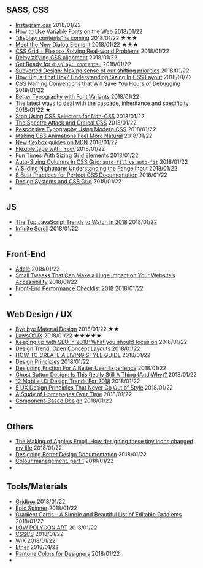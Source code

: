 ## SASS, CSS
 - [Instagram.css](https://picturepan2.github.io/instagram.css/) 2018/01/22
 - [How to Use Variable Fonts on the Web](https://webdesign.tutsplus.com/articles/how-to-use-variable-fonts-on-the-web--cms-30212) 2018/01/22
 - ["display: contents" is coming](https://blogs.igalia.com/mrego/2018/01/11/display-contents-is-coming/) 2018/01/22 ★★★
 - [Meet the New Dialog Element](https://keithjgrant.com/posts/2018/meet-the-new-dialog-element/) 2018/01/22 ★★★
 - [CSS Grid + Flexbox Solving Real-world Problems](https://medium.com/@petermouland/css-grid-flexbox-solving-real-world-problems-1cce3ecb2b51) 2018/01/22
 - [Demystifying CSS alignment](https://medium.com/@patrickbrosset/demystifying-css-alignment-2d3ea7a02a36) 2018/01/22
 - [Get Ready for `display: contents;`](https://css-tricks.com/get-ready-for-display-contents/) 2018/01/22
 - [Subverted Design: Making sense of our shifting priorities](http://joelcalifa.com/blog/subverted-design/) 2018/01/22
 - [How Big Is That Box? Understanding Sizing In CSS Layout](https://www.smashingmagazine.com/2018/01/understanding-sizing-css-layout/) 2018/01/22
 - [CSS Naming Conventions that Will Save You Hours of Debugging](https://medium.freecodecamp.org/css-naming-conventions-that-will-save-you-hours-of-debugging-35cea737d849) 2018/01/22
 - [Better Typography with Font Variants](https://jonathan-harrell.com/better-typography-font-variants/) 2018/01/22
 - [The latest ways to deal with the cascade, inheritance and specificity](https://css-tricks.com/latest-ways-deal-cascade-inheritance-specificity/) 2018/01/22 ★
 - [Stop Using CSS Selectors for Non-CSS](https://css-tricks.com/stop-using-css-selectors-non-css/) 2018/01/22
 - [The Spectre Attack and Critical CSS](https://www.filamentgroup.com/lab/spectre-js-cookie.html) 2018/01/22
 - [Responsive Typography Using Modern CSS](https://stevenloria.com/responsive-typography/) 2018/01/22
 - [Making CSS Animations Feel More Natural](https://css-tricks.com/making-css-animations-feel-natural/) 2018/01/22
 - [New flexbox guides on MDN](https://hacks.mozilla.org/2018/01/new-flexbox-guides-on-mdn/) 2018/01/22
 - [Flexible type with `:root`](http://allthingssmitty.com/2016/12/05/flexible-type-using-root/) 2018/01/22
 - [Fun Times With Sizing Grid Elements](https://css-tricks.com/fun-times-sizing-grid-elements/) 2018/01/22
 - [Auto-Sizing Columns in CSS Grid: `auto-fill` vs `auto-fit`](https://css-tricks.com/auto-sizing-columns-css-grid-auto-fill-vs-auto-fit/) 2018/01/22
 - [A Sliding Nightmare: Understanding the Range Input](https://css-tricks.com/sliding-nightmare-understanding-range-input/) 2018/01/22
 - [8 Best Practices for Perfect CSS Documentation](https://webdesign.tutsplus.com/articles/css-documentation-best-practices--cms-30139) 2018/01/22
 - [Design Systems and CSS Grid](https://24ways.org/2017/design-systems-and-css-grid/) 2018/01/22
 - ​

## JS
 - [The Top JavaScript Trends to Watch in 2018](https://hackernoon.com/the-top-javascript-trends-to-watch-in-2018-a8437dd94425)  2018/01/22
 - [Infinite Scroll](https://infinite-scroll.com/) 2018/01/22
 - ​

## Front-End
 - [Adele](https://adele.uxpin.com/) 2018/01/22
 - [Small Tweaks That Can Make a Huge Impact on Your Website’s Accessibility](https://css-tricks.com/small-tweaks-can-make-huge-impact-websites-accessibility/) 2018/01/22
 - [Front-End Performance Checklist 2018](https://www.smashingmagazine.com/2018/01/front-end-performance-checklist-2018-pdf-pages/) 2018/01/22
 - ​

## Web Design / UX
 - [Bye bye Material Design](https://medium.com/techtrument/bye-bye-material-design-acaebcc7c6b4)  2018/01/22 ★★
 - [LawsOfUX](https://lawsofux.com/) 2018/01/22 ★★★★★
 - [Keeping up with SEO in 2018: What you should focus on](https://thenextweb.com/contributors/2018/01/13/keeping-seo-2018-focus/) 2018/01/22
 - [Design Trend: Open Concept Layouts](https://designshack.net/articles/graphics/design-trend-open-concept-layouts/) 2018/01/22
 - [HOW TO CREATE A LIVING STYLE GUIDE](https://www.webdesignerdepot.com/2018/01/how-to-create-a-living-style-guide/) 2018/01/22
 - [Design Principles](https://principles.design/) 2018/01/22
 - [Designing Friction For A Better User Experience](https://www.smashingmagazine.com/2018/01/friction-ux-design-tool/) 2018/01/22
 - [Ghost Button Design: Is This Really Still A Thing (And Why)?](https://www.smashingmagazine.com/2018/01/ghost-button-design/) 2018/01/22
 - [12 Mobile UX Design Trends For 2018](https://uxplanet.org/12-mobile-ux-design-trends-for-2018-5b4ce7e8445f) 2018/01/22
 - [5 UX Design Principles That Never Go Out of Style](https://medium.com/walkme/5-ux-design-principles-that-never-go-out-of-style-672cc6ba9047) 2018/01/22
 - [A Study of Homepages Over Time](https://blog.sourcerer.io/a-study-of-homepages-over-time-62947486008c) 2018/01/22
 - [Component-Based Design](https://hackernoon.com/component-based-design-168811e0c4ab) 2018/01/22
 - ​

## Others
 - [The Making of Apple’s Emoji: How designing these tiny icons changed my life](https://medium.com/@agzmn/the-making-of-apples-emoji-how-designing-these-tiny-icons-changed-my-life-16317250a9ee) 2018/01/22
 - [Designing Better Design Documentation](https://medium.muz.li/design-docs-6bb34589f7a9) 2018/01/22
 - [Colour management, part 1](https://bjango.com/articles/colourmanagementgamma/) 2018/01/22
 - ​

## Tools/Materials
 - [Gridbox](https://www.gridbox.io) 2018/01/22
 - [Epic Spinner](http://epic-spinners.epicmax.co/#/) 2018/01/22
 - [Gradient Cards – A Simple and Beautiful List of Editable Gradients](https://gradients.cssgears.com) 2018/01/22
 - [LOW POLYGON ART](http://www.lowpolygonart.com/) 2018/01/22
 - [CSSCS](https://adam-marsden.co.uk/css-cheat-sheet/) 2018/01/22
 - [WiX](https://www.wix.com/) 2018/01/22
 - [Ether](https://ether.thescenery.co/) 2018/01/22
 - [Pantone Colors for Designers](https://medium.com/@punitweb/pantone-colors-for-designers-515871175cb) 2018/01/22
 - ​
